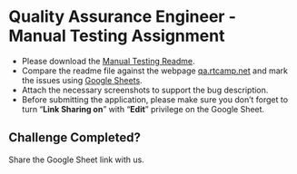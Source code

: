 # Quality Assurance Engineer - Manual Testing Assignment

*   Please download the [Manual Testing Readme](https://github.com/rtCamp/hiring-assignments/raw/master/QA/Manual-Testing-Readme.zip).
*   Compare the readme file against the webpage [qa.rtcamp.net](http://qa.rtcamp.net) and mark the issues using [Google Sheets](https://www.google.co.in/sheets/about/).
*   Attach the necessary screenshots to support the bug description.
*   Before submitting the application, please make sure you don’t forget to turn “**Link Sharing on**” with “**Edit**” privilege on the Google Sheet.

Challenge Completed?
--------------------

Share the Google Sheet link with us.
